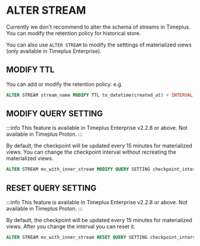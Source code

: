 # ALTER STREAM
Currently we don't recommend to alter the schema of streams in Timeplus. You can modify the retention policy for historical store.

You can also use `ALTER STREAM` to modify the setttings of materialized views (only available in Timeplus Enterprise).

## MODIFY TTL
You can add or modify the retention policy. e.g.

```sql
ALTER STREAM stream_name MODIFY TTL to_datetime(created_at) + INTERVAL 48 HOUR
```

## MODIFY QUERY SETTING

:::info
This feature is available in Timeplus Enterprise v2.2.8 or above. Not available in Timeplus Proton.
:::

By default, the checkpoint will be updated every 15 minutes for materialized views. You can change the checkpoint interval without recreating the materialized views.

```sql
ALTER STREAM mv_with_inner_stream MODIFY QUERY SETTING checkpoint_interval=600
```

## RESET QUERY SETTING

:::info
This feature is available in Timeplus Enterprise v2.2.8 or above. Not available in Timeplus Proton.
:::

By default, the checkpoint will be updated every 15 minutes for materialized views. After you change the interval you can reset it.

```sql
ALTER STREAM mv_with_inner_stream RESET QUERY SETTING checkpoint_interval
```
